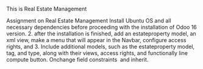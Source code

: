 This is Real Estate Management 

Assignment on Real Estate Management
Install Ubuntu OS and all necessary dependencies before proceeding with the installation of Odoo 16 version.
2. after the installation is finished, add an estateproperty model, an xml view, make a menu that will appear in the Navbar, configure access rights, and 
3. Include additional models, such as the estateproperty model, tag, and type, along with their views, access rights, and functionally line compute button. Onchange field constraints  and inherit.
